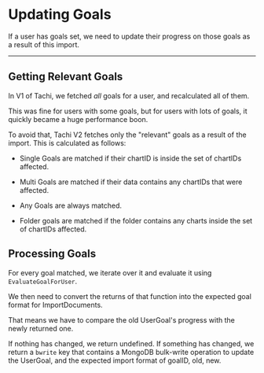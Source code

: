 # Updating Goals

If a user has goals set, we need to update their
progress on those goals as a result of this import.

*****

## Getting Relevant Goals

In V1 of Tachi, we fetched *all* goals for a user,
and recalculated all of them.

This was fine for users with some goals, but for users with
lots of goals, it quickly became a huge performance boon.

To avoid that, Tachi V2 fetches only the "relevant" goals
as a result of the import. This is calculated as follows:

- Single Goals are matched if their chartID is inside the set of chartIDs affected.

- Multi Goals are matched if their data contains any chartIDs that were affected.

- Any Goals are always matched.

- Folder goals are matched if the folder contains any charts inside the set of chartIDs affected.

## Processing Goals

For every goal matched, we iterate over it and evaluate
it using `EvaluateGoalForUser`.

We then need to convert the returns of that function into
the expected goal format for ImportDocuments.

That means we have to compare the old UserGoal's progress
with the newly returned one.

If nothing has changed, we return undefined. If something
has changed, we return a `bwrite` key that contains a
MongoDB bulk-write operation to update the UserGoal, and the expected import format of goalID, old, new.
